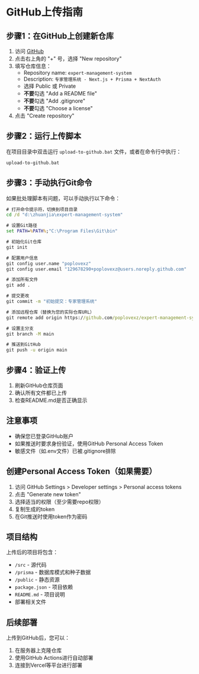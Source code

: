 # GitHub上传指南

## 步骤1：在GitHub上创建新仓库

1. 访问 [GitHub](https://github.com)
2. 点击右上角的 "+" 号，选择 "New repository"
3. 填写仓库信息：
   - Repository name: `expert-management-system`
   - Description: `专家管理系统 - Next.js + Prisma + NextAuth`
   - 选择 Public 或 Private
   - **不要**勾选 "Add a README file"
   - **不要**勾选 "Add .gitignore"
   - **不要**勾选 "Choose a license"
4. 点击 "Create repository"

## 步骤2：运行上传脚本

在项目目录中双击运行 `upload-to-github.bat` 文件，或者在命令行中执行：

```cmd
upload-to-github.bat
```

## 步骤3：手动执行Git命令

如果批处理脚本有问题，可以手动执行以下命令：

```cmd
# 打开命令提示符，切换到项目目录
cd /d "d:\zhuanjia\expert-management-system"

# 设置Git路径
set PATH=%PATH%;"C:\Program Files\Git\bin"

# 初始化Git仓库
git init

# 配置用户信息
git config user.name "poplovexz"
git config user.email "129678290+poplovexz@users.noreply.github.com"

# 添加所有文件
git add .

# 提交更改
git commit -m "初始提交：专家管理系统"

# 添加远程仓库（替换为您的实际仓库URL）
git remote add origin https://github.com/poplovexz/expert-management-system.git

# 设置主分支
git branch -M main

# 推送到GitHub
git push -u origin main
```

## 步骤4：验证上传

1. 刷新GitHub仓库页面
2. 确认所有文件都已上传
3. 检查README.md是否正确显示

## 注意事项

- 确保您已登录GitHub账户
- 如果推送时要求身份验证，使用GitHub Personal Access Token
- 敏感文件（如.env文件）已被.gitignore排除

## 创建Personal Access Token（如果需要）

1. 访问 GitHub Settings > Developer settings > Personal access tokens
2. 点击 "Generate new token"
3. 选择适当的权限（至少需要repo权限）
4. 复制生成的token
5. 在Git推送时使用token作为密码

## 项目结构

上传后的项目将包含：
- `/src` - 源代码
- `/prisma` - 数据库模式和种子数据
- `/public` - 静态资源
- `package.json` - 项目依赖
- `README.md` - 项目说明
- 部署相关文件

## 后续部署

上传到GitHub后，您可以：
1. 在服务器上克隆仓库
2. 使用GitHub Actions进行自动部署
3. 连接到Vercel等平台进行部署
